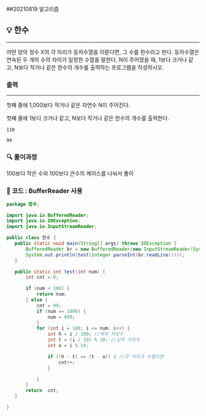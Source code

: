 ##20210819 알고리즘

## 💡 한수
---
어떤 양의 정수 X의 각 자리가 등차수열을 이룬다면, 그 수를 한수라고 한다. 등차수열은 연속된 두 개의 수의 차이가 일정한 수열을 말한다. N이 주어졌을 때, 1보다 크거나 같고, N보다 작거나 같은 한수의 개수를 출력하는 프로그램을 작성하시오. 
### 출력
---
첫째 줄에 1,000보다 작거나 같은 자연수 N이 주어진다.

첫째 줄에 1보다 크거나 같고, N보다 작거나 같은 한수의 개수를 출력한다.
```
110
```
```
99
```
### 🔍 풀이과정
 100보다 작은 수와 100보다 큰수의 케이스를 나눠서 풀이


 ###  👻 코드 : BufferReader 사용

 ```java
package 함수;

import java.io.BufferedReader;
import java.io.IOException;
import java.io.InputStreamReader;

public class 한수 {
    public static void main(String[] args) throws IOException {
        BufferedReader br = new BufferedReader(new InputStreamReader(System.in));
        System.out.println(test(Integer.parseInt(br.readLine())));
    }

    public static int test(int num) {
        int cnt = 0;

        if (num < 100) {
            return num;
        } else {
            cnt = 99;
            if (num == 1000) {
                num = 999;
            }
            for (int i = 100; i <= num; i++) {
                int h = i / 100; //백의 자릿수
                int t = (i / 10) % 10; //십의 자릿수
                int o = i % 10;

                if ((h - t) == (t - o)) { //각 자리가 수열이면
                    cnt++;
                }

            }
        }
        return  cnt;
    }

}


 ```

